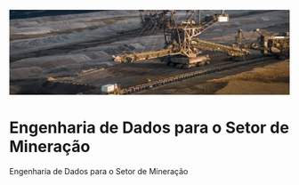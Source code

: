 ![cover](https://github.com/dgorepo/pyspark-mineracao/blob/main/cover.png?raw=true)

# Engenharia de Dados para o Setor de Mineração


Engenharia de Dados para o Setor de Mineração
